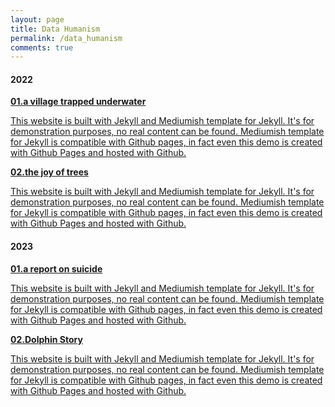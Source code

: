 ```yaml
---
layout: page
title: Data Humanism
permalink: /data_humanism
comments: true
---
```


<div class="mb-30px">
    <h4>2022</h4>
    <div class="databox data_01">
        <a href="{{ site.baseurl }}/001">
            <div class="row">
                <div class="col-12 col-md-12 col-lg-3 pr-lg-0">
                    <img class="" src="{{site.baseurl}}/assets/images/data22-01.jpg" alt="" />
                </div>
                <div class="col-12 col-md-12 col-lg-9">
                    <b>01.a village trapped underwater</b>
                    <p>This website is built with Jekyll and Mediumish template for Jekyll. It's for demonstration purposes, no real content can be found. Mediumish template for Jekyll is compatible with Github pages, in fact even this demo is created with Github Pages and hosted with Github.</p>
                </div>
            </div>
        </a>
    </div>
    <div class="databox data_02">
        <a href="{{ site.baseurl }}/002">
            <div class="row">
                <div class="col-12 col-md-12 col-lg-3 pr-lg-0">
                    <img class="" src="{{site.baseurl}}/assets/images/data22-02.jpg" alt="" />
                </div>
                <div class="col-12 col-md-12 col-lg-9">
                    <b>02.the joy of trees</b>
                    <p>This website is built with Jekyll and Mediumish template for Jekyll. It's for demonstration purposes, no real content can be found. Mediumish template for Jekyll is compatible with Github pages, in fact even this demo is created with Github Pages and hosted with Github.</p>
                </div>
            </div>
        </a>
    </div>
</div>

<div class="mb-30px">
    <h4>2023</h4>
    <div class="databox data_01">
        <a href="{{ site.baseurl }}/001">
            <div class="row">
                <div class="col-12 col-md-12 col-lg-3 pr-lg-0">
                    <img class="" src="{{site.baseurl}}/assets/images/data23-01.jpg" alt="" />
                </div>
                <div class="col-12 col-md-12 col-lg-9">
                    <b>01.a report on suicide</b>
                    <p>This website is built with Jekyll and Mediumish template for Jekyll. It's for demonstration purposes, no real content can be found. Mediumish template for Jekyll is compatible with Github pages, in fact even this demo is created with Github Pages and hosted with Github.</p>
                </div>
            </div>
        </a>
    </div>
    <div class="databox data_02">
        <a href="{{ site.baseurl }}/01_interactive_web">
            <div class="row">
                <div class="col-12 col-md-12 col-lg-3 pr-lg-0">
                    <img class="" src="{{site.baseurl}}/assets/images/data23-02.jpg" alt="" />
                </div>
                <div class="col-12 col-md-12 col-lg-9">
                    <b>02.Dolphin Story</b>
                    <p>This website is built with Jekyll and Mediumish template for Jekyll. It's for demonstration purposes, no real content can be found. Mediumish template for Jekyll is compatible with Github pages, in fact even this demo is created with Github Pages and hosted with Github.</p>
                </div>
            </div>
        </a>
    </div>
</div>
